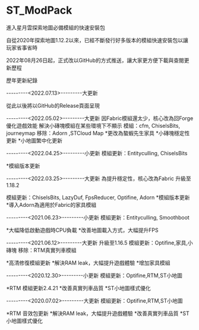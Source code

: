 # ST_ModPack
進入星月雲探索地圖必備模組的快速安裝包

自從2020年探索地圖1.12.2以來，已經不斷發行好多版本的模組快速安裝包以讓玩家省事省時

2022年08月26日起，正式改以GitHub的方式推送，讓大家更方便下載與查閱更新歷程


歷年更新紀錄

---------<2022.07.13>---------大更新

從此以後將以GitHub的Release頁面呈現

---------<2022.05.02>---------大更新 
因Fabric模組還太少，核心改為回Forge
優化遊戲效能
解決小磚塊模組在某些環境下不顯示
模組：cfm, ChiselsBits, journeymap
移除：Adorn ,STCloud Map
*更改為螯蝦先生家具
*小磚塊穩定性更新
*小地圖繁中化更新


---------<2022.04.25>---------小更新
模組更新：Entityculling, ChiselsBits

*模組版本更新


---------<2022.03.25>---------大更新 
為提升穩定性，核心改為Fabric
升級至1.18.2

模組更新：ChiselsBits, LazyDuf, FpsReducer, Optifine, Adorn
*模組版本更新
*導入Adorn為適用於Fabric的家具模組


---------<2021.06.23>---------小更新
模組更新：Entityculling, Smoothboot

*大幅降低啟動遊戲時CPU負載
*改善地圖載入方式，大幅提升FPS


---------<2021.06.12>---------大更新
升級至1.16.5
模組更新：Optifine,家具,小磚塊
移除：RTM真實列車模組

*高清修復模組更新
*解決RAM leak，大幅提升遊戲體驗
*增加家具模組


---------<2020.12.30>---------小更新
模組更新：Optifine,RTM,ST小地圖

*RTM 模組更新2.4.21
*改善真實列車品質
*ST小地圖樣式優化


---------<2020.07.02>---------大更新
模組更新：Optifine,RTM,ST小地圖

*RTM 音效包更新
*解決RAM leak，大幅提升遊戲體驗
*改善真實列車品質
*ST小地圖樣式優化
